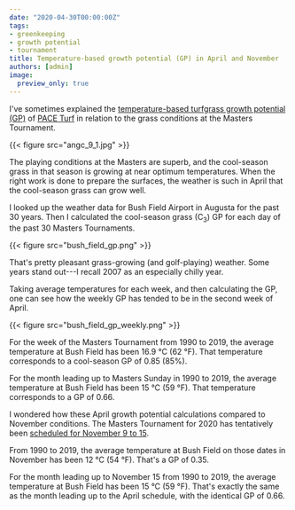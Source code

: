 ```yaml
---
date: "2020-04-30T00:00:00Z"
tags:
- greenkeeping
- growth potential
- tournament
title: Temperature-based growth potential (GP) in April and November
authors: [admin]
image:
  preview_only: true
---
```


I've sometimes explained the [temperature-based turfgrass growth potential (GP)](https://www.blog.asianturfgrass.com/2014/07/number-between-1-0-using-the-turfgrass-growth-potential.html) of [PACE Turf](https://www.paceturf.org/) in relation to the grass conditions at the Masters Tournament.

{{< figure src="angc_9_1.jpg" >}}

The playing conditions at the Masters are superb, and the cool-season grass in that season is growing at near optimum temperatures. When the right work is done to prepare the surfaces, the weather is such in April that the cool-season grass can grow well.

I looked up the weather data for Bush Field Airport in Augusta for the past 30 years. Then I calculated the cool-season grass (C<sub>3</sub>) GP for each day of the past 30 Masters Tournaments.

{{< figure src="bush_field_gp.png" >}}

That's pretty pleasant grass-growing (and golf-playing) weather. Some years stand out---I recall 2007 as an especially chilly year.

Taking average temperatures for each week, and then calculating the GP, one can see how the weekly GP has tended to be in the second week of April.

{{< figure src="bush_field_gp_weekly.png" >}}

For the week of the Masters Tournament from 1990 to 2019, the average temperature at Bush Field has been 16.9 °C (62 °F). That temperature corresponds to a cool-season GP of 0.85 (85%). 

For the month leading up to Masters Sunday in 1990 to 2019, the average temperature at Bush Field has been 15 °C (59 °F). That temperature corresponds to a GP of 0.66.

I wondered how these April growth potential calculations compared to November conditions. The Masters Tournament for 2020 has tentatively been [scheduled for November 9 to 15](https://www.masters.com/en_US/news/articles/2020-04-06/2020_masters_targeting_november_915.html).

From 1990 to 2019, the average temperature at Bush Field on those dates in November has been 12 °C (54 °F). That's a GP of 0.35.

For the month leading up to November 15 from 1990 to 2019, the average temperature at Bush Field has been 15 °C (59 °F). That's exactly the same as the month leading up to the April schedule, with the identical GP of 0.66.
